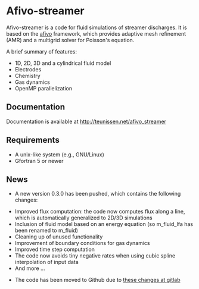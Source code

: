 # Afivo-streamer

Afivo-streamer is a code for fluid simulations of streamer discharges. It is based on
the [afivo](https://github.com/MD-CWI/afivo) framework, which provides adaptive mesh refinement (AMR) and a multigrid solver for Poisson's equation.

A brief summary of features:

* 1D, 2D, 3D and a cylindrical fluid model
* Electrodes
* Chemistry
* Gas dynamics
* OpenMP parallelization

## Documentation

Documentation is available at http://teunissen.net/afivo_streamer

## Requirements

* A unix-like system (e.g., GNU/Linux)
* Gfortran 5 or newer

## News

* A new version 0.3.0 has been pushed, which contains the following changes:

- Improved flux computation: the code now computes flux along a line, which is automatically generalized to 2D/3D simulations
- Inclusion of fluid model based on an energy equation (so m_fluid_lfa has been renamed to m_fluid)
- Cleaning up of unused functionality
- Improvement of boundary conditions for gas dynamics
- Improved time step computation
- The code now avoids tiny negative rates when using cubic spline interpolation of input data
- And more ...

* The code has been moved to Github due to [these changes at gitlab](https://about.gitlab.com/blog/2022/03/24/efficient-free-tier/)


